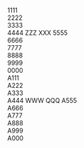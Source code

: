 1111  
2222  
3333  
4444  ZZZ XXX 
5555  
6666  
7777  
8888  
9999  
0000  
A111  
A222  
A333  
A444  WWW QQQ
A555  
A666  
A777  
A888  
A999  
A000  
